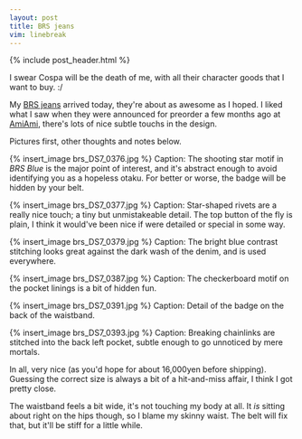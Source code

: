 ```yaml
---
layout: post
title: BRS jeans
vim: linebreak
---
```


{% include post_header.html %}

I swear Cospa will be the death of me, with all their character goods that I want to buy. :/

My [BRS jeans](http://www.cospa.com/detail/id/00000043643) arrived today, they're about as awesome as I hoped. I liked what I saw when they were announced for preorder a few months ago at [AmiAmi](http://www.amiami.com/top/detail/detail?scode=CGD2-23689), there's lots of nice subtle touchs in the design.

Pictures first, other thoughts and notes below.

{% insert_image brs_DS7_0376.jpg %}
Caption: The shooting star motif in *BRS Blue* is the major point of interest, and it's abstract enough to avoid identifying you as a hopeless otaku. For better or worse, the badge will be hidden by your belt.

{% insert_image brs_DS7_0377.jpg %}
Caption: Star-shaped rivets are a really nice touch; a tiny but unmistakeable detail. The top button of the fly is plain, I think it would've been nice if were detailed or special in some way.

{% insert_image brs_DS7_0379.jpg %}
Caption: The bright blue contrast stitching looks great against the dark wash of the denim, and is used everywhere.

{% insert_image brs_DS7_0387.jpg %}
Caption: The checkerboard motif on the pocket linings is a bit of hidden fun.

{% insert_image brs_DS7_0391.jpg %}
Caption: Detail of the badge on the back of the waistband.

{% insert_image brs_DS7_0393.jpg %}
Caption: Breaking chainlinks are stitched into the back left pocket, subtle enough to go unnoticed by mere mortals.

In all, very nice (as you'd hope for about 16,000yen before shipping). Guessing the correct size is always a bit of a hit-and-miss affair, I think I got pretty close.

The waistband feels a bit wide, it's not touching my body at all. It *is* sitting about right on the hips though, so I blame my skinny waist. The belt will fix that, but it'll be stiff for a little while.

